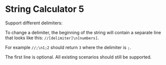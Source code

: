 # String Calculator 5

Support different delimiters:

To change a delimiter, the beginning of the string will contain a separate line that looks like this: `//[delimiter]\n[numbers]`.

For example `//;\n1;2` should return `3` where the delimiter is `;`.

The first line is optional. All existing scenarios should still be supported.
